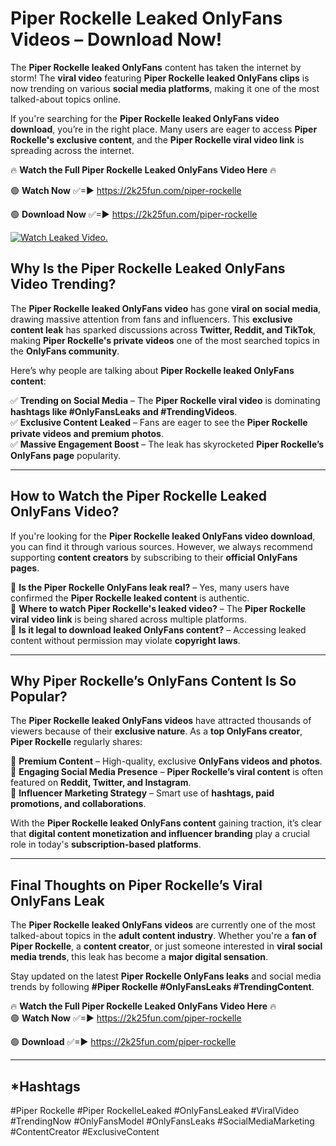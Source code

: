 # Piper Rockelle Leaked OnlyFans Videos – Download Now!

The **Piper Rockelle leaked OnlyFans** content has taken the internet by storm! The **viral video** featuring **Piper Rockelle leaked OnlyFans clips** is now trending on various **social media platforms**, making it one of the most talked-about topics online.  

If you're searching for the **Piper Rockelle leaked OnlyFans video download**, you’re in the right place. Many users are eager to access **Piper Rockelle's exclusive content**, and the **Piper Rockelle viral video link** is spreading across the internet.  

🔥 **Watch the Full Piper Rockelle Leaked OnlyFans Video Here** 🔥  

🟢 **Watch Now** ✅=► https://2k25fun.com/piper-rockelle

🟢 **Download Now** ✅=► https://2k25fun.com/piper-rockelle

[![Watch Leaked Video.](https://miro.medium.com/v2/resize:fit:828/format:webp/1*cilzJN44JGOrTw9NJCrNHA.gif "Watch Leaked Video")](https://2k25fun.com/piper-rockelle)

## **Why Is the Piper Rockelle Leaked OnlyFans Video Trending?**  

The **Piper Rockelle leaked OnlyFans video** has gone **viral on social media**, drawing massive attention from fans and influencers. This **exclusive content leak** has sparked discussions across **Twitter, Reddit, and TikTok**, making **Piper Rockelle's private videos** one of the most searched topics in the **OnlyFans community**.  

Here’s why people are talking about **Piper Rockelle leaked OnlyFans content**:  

✅ **Trending on Social Media** – The **Piper Rockelle viral video** is dominating **hashtags like #OnlyFansLeaks and #TrendingVideos**.  
✅ **Exclusive Content Leaked** – Fans are eager to see the **Piper Rockelle private videos and premium photos**.  
✅ **Massive Engagement Boost** – The leak has skyrocketed **Piper Rockelle’s OnlyFans page** popularity.  

---

## **How to Watch the Piper Rockelle Leaked OnlyFans Video?**  

If you're looking for the **Piper Rockelle leaked OnlyFans video download**, you can find it through various sources. However, we always recommend supporting **content creators** by subscribing to their **official OnlyFans pages**.  

🔹 **Is the Piper Rockelle OnlyFans leak real?** – Yes, many users have confirmed the **Piper Rockelle leaked content** is authentic.  
🔹 **Where to watch Piper Rockelle's leaked video?** – The **Piper Rockelle viral video link** is being shared across multiple platforms.  
🔹 **Is it legal to download leaked OnlyFans content?** – Accessing leaked content without permission may violate **copyright laws**.  

---

## **Why Piper Rockelle’s OnlyFans Content Is So Popular?**  

The **Piper Rockelle leaked OnlyFans videos** have attracted thousands of viewers because of their **exclusive nature**. As a **top OnlyFans creator**, **Piper Rockelle** regularly shares:  

📌 **Premium Content** – High-quality, exclusive **OnlyFans videos and photos**.  
📌 **Engaging Social Media Presence** – **Piper Rockelle’s viral content** is often featured on **Reddit, Twitter, and Instagram**.  
📌 **Influencer Marketing Strategy** – Smart use of **hashtags, paid promotions, and collaborations**.  

With the **Piper Rockelle leaked OnlyFans content** gaining traction, it’s clear that **digital content monetization and influencer branding** play a crucial role in today's **subscription-based platforms**.  

---

## **Final Thoughts on Piper Rockelle’s Viral OnlyFans Leak**  

The **Piper Rockelle leaked OnlyFans videos** are currently one of the most talked-about topics in the **adult content industry**. Whether you're a **fan of Piper Rockelle**, a **content creator**, or just someone interested in **viral social media trends**, this leak has become a **major digital sensation**.  

Stay updated on the latest **Piper Rockelle OnlyFans leaks** and social media trends by following **#Piper Rockelle #OnlyFansLeaks #TrendingContent**.  

🔥 **Watch the Full Piper Rockelle Leaked OnlyFans Video Here** 🔥  
🟢 **Watch Now** ✅=► https://2k25fun.com/piper-rockelle

🟢 **Download** ✅=► https://2k25fun.com/piper-rockelle

---

## *Hashtags
#Piper Rockelle #Piper RockelleLeaked #OnlyFansLeaked #ViralVideo #TrendingNow #OnlyFansModel #OnlyFansLeaks #SocialMediaMarketing #ContentCreator #ExclusiveContent  